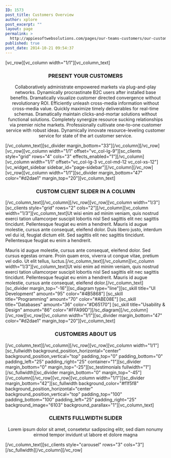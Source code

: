 ```yaml
---
ID: 1573
post_title: Customers Overview
author: xplore
post_excerpt: ""
layout: page
permalink: >
  http://appiesoftwebsolutions.com/pages/our-teams-customers/our-customers/
published: true
post_date: 2014-10-21 09:54:37
---
```

[vc_row][vc_column width="1/1"][vc_column_text]
<h3 style="text-align: center;">PRESENT YOUR CUSTOMERS</h3>
<p style="text-align: center;">Collaboratively administrate empowered markets via plug-and-play networks. Dynamically procrastinate B2C users after installed base benefits. Dramatically visualize customer directed convergence without revolutionary ROI. Efficiently unleash cross-media information without cross-media value. Quickly maximize timely deliverables for real-time schemas. Dramatically maintain clicks-and-mortar solutions without functional solutions. Completely synergize resource sucking relationships via premier niche markets. Professionally cultivate one-to-one customer service with robust ideas. Dynamically innovate resource-leveling customer service for state of the art customer service.</p>
[/vc_column_text][sc_divider margin_bottom="33"][/vc_column][/vc_row][vc_row][vc_column width="1/1" offset="vc_col-lg-9"][sc_clients style="grid" rows="4" cols="3" effects_enabled="1"][/vc_column][vc_column width="1/1" offset="vc_col-lg-3 vc_col-md-12 vc_col-xs-12"][vc_widget_sidebar sidebar_id="page-sidebar"][/vc_column][/vc_row][vc_row][vc_column width="1/1"][sc_divider margin_bottom="47" color="#d2dae1" margin_top="20"][vc_column_text]
<h3 style="text-align: center;">CUSTOM CLIENT SLIDER IN A COLUMN</h3>
[/vc_column_text][/vc_column][/vc_row][vc_row][vc_column width="1/3"][sc_clients style="grid" rows="2" cols="2"][/vc_column][vc_column width="1/3"][vc_column_text]Ut wisi enim ad minim veniam, quis nostrud exerci tation ullamcorper suscipit lobortis nisl Sed sagittis elit nec sagittis tincidunt. Pellentesque feugiat eu enim a hendrerit. Mauris id augue molestie, cursus ante consequat, eleifend dolor. Duis libero justo, interdum vel dui id, feugiat dictum elit. Sed sagittis elit nec sagittis tincidunt. Pellentesque feugiat eu enim a hendrerit.

Mauris id augue molestie, cursus ante consequat, eleifend dolor. Sed cursus egestas ornare. Proin quam eros, viverra ut congue vitae, pretium vel odio. Ut elit tellus, luctus.[/vc_column_text][/vc_column][vc_column width="1/3"][vc_column_text]Ut wisi enim ad minim veniam, quis nostrud exerci tation ullamcorper suscipit lobortis nisl Sed sagittis elit nec sagittis tincidunt. Pellentesque feugiat eu enim a hendrerit. Mauris id augue molestie, cursus ante consequat, eleifend dolor.[/vc_column_text][sc_divider margin_top="-16"][sc_diagram type="line"][sc_skill title="UI Development" amount="95" color="#4B5868"]
[sc_skill title="Programming" amount="70" color="#ABE08E"]
[sc_skill title="Databases" amount="36" color="#D65170"]
[sc_skill title="Usability &amp; Design" amount="86" color="#FFA99D"][/sc_diagram][/vc_column][/vc_row][vc_row][vc_column width="1/1"][sc_divider margin_bottom="47" color="#d2dae1" margin_top="20"][vc_column_text]<h3 style="text-align: center;">CUSTOMERS ABOUT US</h3>[/vc_column_text][/vc_column][/vc_row][vc_row][vc_column width="1/1"][sc_fullwidth background_position_horizontal="center" background_position_vertical="top" padding_top="0" padding_bottom="0" padding_left="25" padding_right="25" container="1"][sc_divider margin_bottom="0" margin_top="-25"][sc_testimonials fullwidth="1"][/sc_fullwidth][sc_divider margin_bottom="0" margin_top="-45"][/vc_column][/vc_row][vc_row][vc_column width="1/1"][sc_divider margin_bottom="42"][sc_fullwidth background_color="#f1f5f8" background_position_horizontal="center" background_position_vertical="top" padding_top="100" padding_bottom="100" padding_left="25" padding_right="25" background_image="6103" background_parallax="1"][vc_column_text]
<h3 style="text-align: center;">CLIENTS FULLWIDTH SLIDER</h3>
<p style="text-align: center;">Lorem ipsum dolor sit amet, consetetur sadipscing elitr, sed diam nonumy eirmod tempor invidunt ut labore et dolore magna</p>
[/vc_column_text][sc_clients style="carousel" rows="3" cols="3"][/sc_fullwidth][/vc_column][/vc_row]
